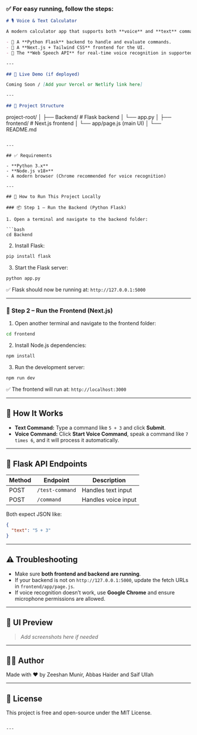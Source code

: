 

### ✅ For easy running, follow the steps:

```markdown
# 🎙️ Voice & Text Calculator

A modern calculator app that supports both **voice** and **text** commands. It uses:

- 🧠 A **Python Flask** backend to handle and evaluate commands.
- 🎨 A **Next.js + Tailwind CSS** frontend for the UI.
- 🎤 The **Web Speech API** for real-time voice recognition in supported browsers.

---

## 🚀 Live Demo (if deployed)

Coming Soon / [Add your Vercel or Netlify link here]

---

## 📂 Project Structure

```

project-root/
│
├── Backend/          # Flask backend
│   └── app.py
│
├── frontend/         # Next.js frontend
│   └── app/page.js (main UI)
│
└── README.md

````

---

## ✅ Requirements

- **Python 3.x**
- **Node.js v18+**
- A modern browser (Chrome recommended for voice recognition)

---

## 🧪 How to Run This Project Locally

### 📦 Step 1 – Run the Backend (Python Flask)

1. Open a terminal and navigate to the backend folder:

```bash
cd Backend
````

2. Install Flask:

```bash
pip install flask
```

3. Start the Flask server:

```bash
python app.py
```

✅ Flask should now be running at: `http://127.0.0.1:5000`

---

### 🎨 Step 2 – Run the Frontend (Next.js)

1. Open another terminal and navigate to the frontend folder:

```bash
cd frontend
```

2. Install Node.js dependencies:

```bash
npm install
```

3. Run the development server:

```bash
npm run dev
```

✅ The frontend will run at: `http://localhost:3000`

---

## 🔄 How It Works

* **Text Command:** Type a command like `5 + 3` and click **Submit**.
* **Voice Command:** Click **Start Voice Command**, speak a command like `7 times 6`, and it will process it automatically.

---

## 🧠 Flask API Endpoints

| Method | Endpoint        | Description         |
| ------ | --------------- | ------------------- |
| POST   | `/test-command` | Handles text input  |
| POST   | `/command`      | Handles voice input |

Both expect JSON like:

```json
{
  "text": "5 + 3"
}
```

---

## ⚠️ Troubleshooting

* Make sure **both frontend and backend are running**.
* If your backend is not on `http://127.0.0.1:5000`, update the fetch URLs in `frontend/app/page.js`.
* If voice recognition doesn’t work, use **Google Chrome** and ensure microphone permissions are allowed.

---

## 📸 UI Preview

> *Add screenshots here if needed*

---

## 👨‍💻 Author

Made with ❤️ by Zeeshan Munir, Abbas Haider and Saif Ullah

---

## 📄 License

This project is free and open-source under the MIT License.

```

---

```
